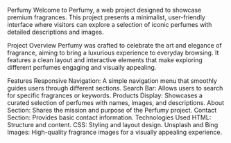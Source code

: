 Perfumy
Welcome to Perfumy, a web project designed to showcase premium fragrances. This project presents a minimalist, user-friendly interface where visitors can explore a selection of iconic perfumes with detailed descriptions and images.

Project Overview
Perfumy was crafted to celebrate the art and elegance of fragrance, aiming to bring a luxurious experience to everyday browsing. It features a clean layout and interactive elements that make exploring different perfumes engaging and visually appealing.

Features
Responsive Navigation: A simple navigation menu that smoothly guides users through different sections.
Search Bar: Allows users to search for specific fragrances or keywords.
Products Display: Showcases a curated selection of perfumes with names, images, and descriptions.
About Section: Shares the mission and purpose of the Perfumy project.
Contact Section: Provides basic contact information.
Technologies Used
HTML: Structure and content.
CSS: Styling and layout design.
Unsplash and Bing Images: High-quality fragrance images for a visually appealing experience.